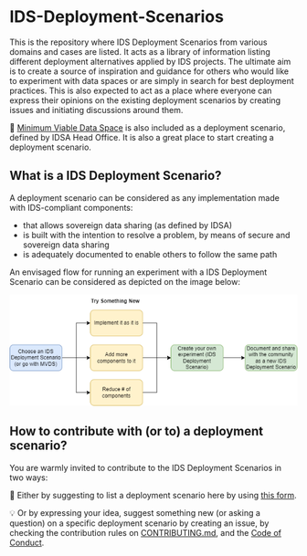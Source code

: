 # IDS-Deployment-Scenarios
This is the repository where IDS Deployment Scenarios from various domains and cases are listed. It acts as a library of information listing different deployment alternatives applied by IDS projects. The ultimate aim is to create a source of inspiration and guidance for others who would like to experiment with data spaces or are simply in search for best deployment practices. This is also expected to act as a place where everyone can express their opinions on the existing deployment scenarios by creating issues and initiating discussions around them.

:rocket: [Minimum Viable Data Space](https://github.com/International-Data-Spaces-Association/idsa/tree/main/MVDS) is also included as a deployment scenario, defined by IDSA Head Office. It is also a great place to start creating a deployment scenario.

## What is a IDS Deployment Scenario? 
A deployment scenario can be considered as any implementation made with IDS-compliant components:
- that allows sovereign data sharing (as defined by IDSA)
- is built with the intention to resolve a problem, by means of secure and sovereign data sharing
- is adequately documented to enable others to follow the same path

An envisaged flow for running an experiment with a IDS Deployment Scenario can be considered as depicted on the image below:

![IDS Deployment Scenarios Process](images/ids-deployment-scenarios-process.png)

## How to contribute with (or to) a deployment scenario?
You are warmly invited to contribute to the IDS Deployment Scenarios in two ways: 

:triangular_flag_on_post: Either by suggesting to list a deployment scenario here by using [this form](https://forms.office.com/r/0Ep0C420Nk). 

:bulb: Or by expressing your idea, suggest something new (or asking a question) on a specific deployment scenario by creating an issue, by checking the contribution rules on [CONTRIBUTING.md](CONTRIBUTING.md), and the [Code of Conduct](CODE_OF_CONDUCT.md).



